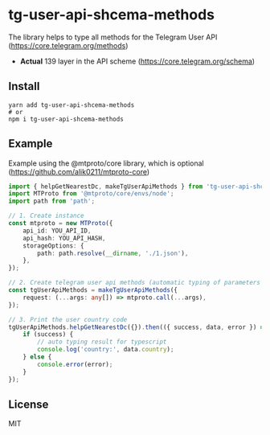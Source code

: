 # tg-user-api-shcema-methods

The library helps to type all methods for the Telegram User API (https://core.telegram.org/methods)

- **Actual** 139 layer in the API scheme (https://core.telegram.org/schema)

## Install
```
yarn add tg-user-api-shcema-methods
# or
npm i tg-user-api-shcema-methods
```

## Example

Example using the @mtproto/core library, which is optional (https://github.com/alik0211/mtproto-core)

```ts
import { helpGetNearestDc, makeTgUserApiMethods } from 'tg-user-api-shcema-methods';
import MTProto from '@mtproto/core/envs/node';
import path from 'path';

// 1. Create instance
const mtproto = new MTProto({
    api_id: YOU_API_ID,
    api_hash: YOU_API_HASH,
    storageOptions: {
        path: path.resolve(__dirname, './1.json'),
    },
});

// 2. Create telegram user api methods (automatic typing of parameters and the result of methods)
const tgUserApiMethods = makeTgUserApiMethods({
    request: (...args: any[]) => mtproto.call(...args),
});

// 3. Print the user country code
tgUserApiMethods.helpGetNearestDc({}).then(({ success, data, error }) => {
    if (success) {
        // auto typing result for typescript
        console.log('country:', data.country);
    } else {
        console.error(error);
    }
});
```

## License
MIT
